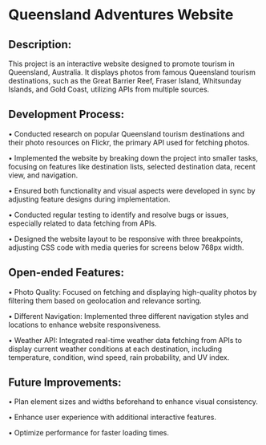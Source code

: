 # Queensland Adventures Website

## Description:

This project is an interactive website designed to promote tourism in Queensland, Australia. It displays photos from famous Queensland tourism destinations, such as the Great Barrier Reef, Fraser Island, Whitsunday Islands, and Gold Coast, utilizing APIs from multiple sources.


## Development Process:

• Conducted research on popular Queensland tourism destinations and their photo resources on Flickr, the primary API used for fetching photos.

• Implemented the website by breaking down the project into smaller tasks, focusing on features like destination lists, selected destination data, recent view, and navigation.

• Ensured both functionality and visual aspects were developed in sync by adjusting feature designs during implementation.

• Conducted regular testing to identify and resolve bugs or issues, especially related to data fetching from APIs.

• Designed the website layout to be responsive with three breakpoints, adjusting CSS code with media queries for screens below 768px width.


## Open-ended Features:

• Photo Quality: Focused on fetching and displaying high-quality photos by filtering them based on geolocation and relevance sorting.

• Different Navigation: Implemented three different navigation styles and locations to enhance website responsiveness.

• Weather API: Integrated real-time weather data fetching from APIs to display current weather conditions at each destination, including temperature, condition, wind speed, rain probability, and UV index.


## Future Improvements:

• Plan element sizes and widths beforehand to enhance visual consistency.

• Enhance user experience with additional interactive features.

• Optimize performance for faster loading times.
